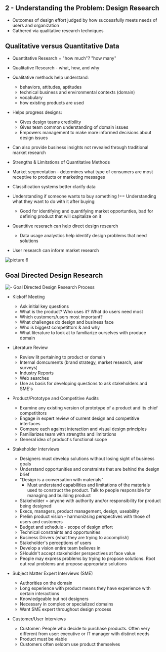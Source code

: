 ## 2 - Understanding the Problem: Design Research

- Outcomes of design effort judged by how successfully meets needs of users and organization
- Gathered via qualitative research techniques

## Qualitative versus Quantitative Data

- Quantitative Research = "how much"? "how many"
- Qualitative Research - what, how, and why
- Qualitative methods help understand:
  - behaviors, attitudes, aptitudes
  - technical business and environmental contexts (domain)
  - vocabulary
  - how existing products are used
- Helps progress designs:
  - Gives design teams credibility
  - Gives team common understanding of domain issues
  - Empowers management to make more informed decisions about design issues
- Can also provide business insights not revealed through traditional market research

- Strengths & Limitations of Quantitative Methods

- Market segmentation - determines what type of consumers are most receptive to products or marketing messages
- Classification systems better clarify data
- Understanding if someone wants to buy something !== Understanding what they want to do with it after buying
  - Good for identifying and quantifying market opportunties, bad for defining product that will capitalize on it

- Quantitive reserach can help direct design research
  - Data usage analystics help identify design problems that need solutions
- User research can inform market research

![picture 6](https://s2.loli.net/2022/09/28/ZU7AgwmYF5aMeLu.png)  

## Goal Directed Design Research

![-  Goal Directed Design Research Process](https://s2.loli.net/2022/09/28/S6puTaMnwzIQNGi.png)  

- Kickoff Meeting
  - Ask initial key questions
  - What is the product? Who uses it? What do users need most
  - Which customers/users most important?
  - What challenges do design and business face
  - Who is biggest competittors & and why
  - What literature to look at to familiarize ourselves with produce domain
  
- Literature Review
  - Review lit pertaining to product or domain
  - Internal domcuments (brand strategy, market research, user surveys)
  - Industry Reports
  - Web searches
  - Use as basis for developing questions to ask stakeholders and SME's
  
- Product/Prototype and Competitive Audits
  - Examine any existing version of prototype of a product and its chief competititors
  - Engage in expert review of current design and competitive interfaces
  - Compare each against interaction and visual design principles
  - Familiarizes team with strengths and limitations
  - General idea of product's functional scope
  
- Stakeholder Interviews
  - Designers must develop solutions without losing sight of business goals
  - Understand opportunities and constraints that are behind the design brief
  - "Design is a conversation with materials"
    - Must understand capabilities and limitations of the materials used to construct the product. Talk to people responsible for managing and building product
  - Stakeholder = anyone with authority and/or responsibility for product being designed
  - Execs, managers, product management, design, useability
  - Prelim product vision - harmonizsing perspectives with those of users and customers
  - Budget and schedule - scope of design effort
  - Technical constraints and opportunities
  - Business Drivers (what they are trying to accomplish)
  - Stakeholder's perceptions of users
  - Develop a vision entire team believes in
  - SHouldn't accept stakeholder perspectives at face value
  - People may express problems by trying to propose solutions. Root out real problems and propose appropriate solutions

- Subject Matter Expert Interviews (SME)
  - Authorities on the domain
  - Long experience with product means they have experience with certain interactions
  - Knowledgeable but not designers
  - Necessary in complex or specialized domains
  - Want SME expert throughout design process

- Customer/User Interviews
  - Customer: People who decide to purchase products. Often very different from user: executive or IT manager with distinct needs
  - Product must be viable
  - Customers often seldom use product themselves
